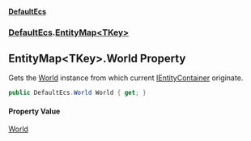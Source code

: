 #### [DefaultEcs](DefaultEcs.md 'DefaultEcs')
### [DefaultEcs](DefaultEcs.md#DefaultEcs 'DefaultEcs').[EntityMap&lt;TKey&gt;](EntityMap_TKey_.md 'DefaultEcs.EntityMap&lt;TKey&gt;')
## EntityMap&lt;TKey&gt;.World Property
Gets the [World](World.md 'DefaultEcs.World') instance from which current [IEntityContainer](IEntityContainer.md 'DefaultEcs.IEntityContainer') originate.  
```csharp
public DefaultEcs.World World { get; }
```
#### Property Value
[World](World.md 'DefaultEcs.World')
